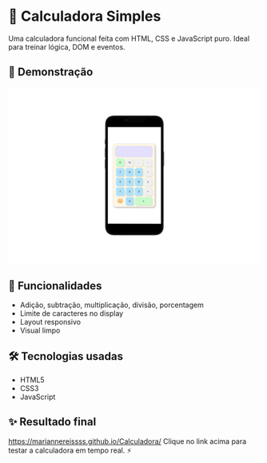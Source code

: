# 🧮 Calculadora Simples

Uma calculadora funcional feita com HTML, CSS e JavaScript puro. Ideal para treinar lógica, DOM e eventos.

## 📱 Demonstração

<img src=./assets/imagens/Jla3P43tx11.png>


## 🚀 Funcionalidades

- Adição, subtração, multiplicação, divisão, porcentagem
- Limite de caracteres no display
- Layout responsivo
- Visual limpo

## 🛠️ Tecnologias usadas

- HTML5
- CSS3
- JavaScript

## ✨ Resultado final
https://mariannereissss.github.io/Calculadora/
Clique no link acima para testar a calculadora em tempo real. ⚡

